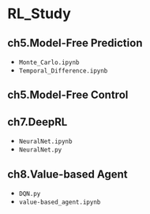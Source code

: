 # RL_Study
## ch5.Model-Free Prediction
- `Monte_Carlo.ipynb`
- `Temporal_Difference.ipynb`
## ch5.Model-Free Control
## ch7.DeepRL
- `NeuralNet.ipynb`
- `NeuralNet.py`
## ch8.Value-based Agent
- `DQN.py`
- `value-based_agent.ipynb`
